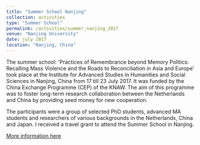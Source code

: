 ```yaml
---
title: "Summer School Nanjing"
collection: activities
type: "Summer School"
permalink: /activities/summer_nanjing_2017
venue: "Nanjing University"
date: july 2017
location: "Nanjing, China"
---
```


The summer school: 'Practices of Remembrance beyond Memory Politics: Recalling Mass Violence and the Roads to Reconciliation in Asia and Europe' took place at the Institute for Advanced Studies in Humanities and Social Sciences in Nanjing, China from 17 till 23 July 2017. It was funded by the China Exchange Programme (CEP) of the KNAW. The aim of this programme was to foster long-term research collaboration between the Netherlands and China by providing seed money for new cooperation.

The participants were a group of selected PhD students, advanced MA students and researchers of various backgrounds in the Netherlands, China and Japan. I received a travel grant to attend the Summer School in Nanjing.


[More information here](https://www.niod.nl/nl/projecten/summer-school-nanjing-2017-practices-remembrance-beyond-memory-politics-recalling-mass)
